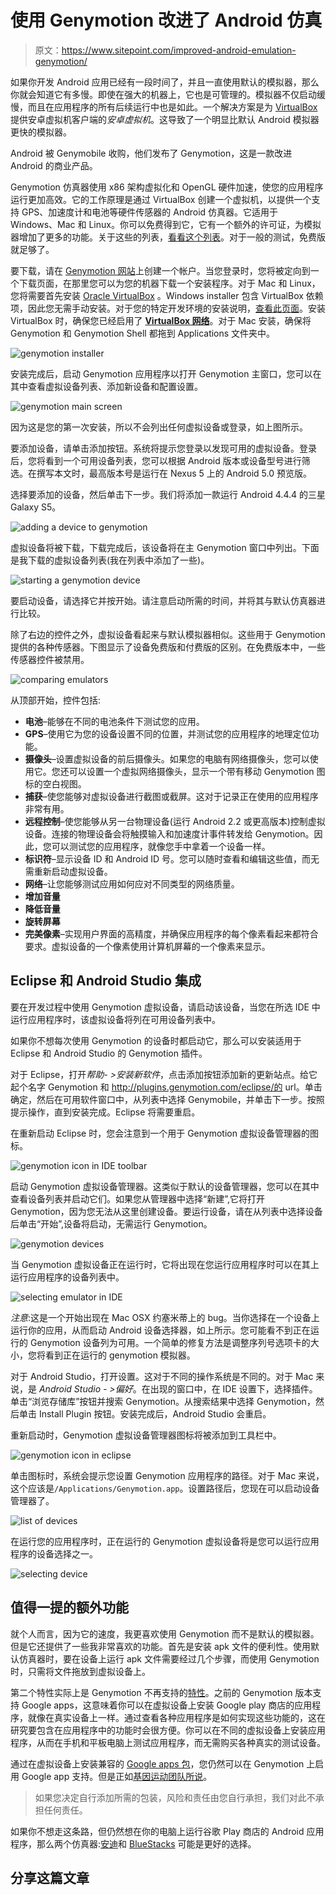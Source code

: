 # 使用 Genymotion 改进了 Android 仿真

> 原文：<https://www.sitepoint.com/improved-android-emulation-genymotion/>

如果你开发 Android 应用已经有一段时间了，并且一直使用默认的模拟器，那么你就会知道它有多慢。即使在强大的机器上，它也是可管理的。模拟器不仅启动缓慢，而且在应用程序的所有后续运行中也是如此。一个解决方案是为 [VirtualBox](https://www.virtualbox.org/) 提供安卓虚拟机客户端的*安卓虚拟机*。这导致了一个明显比默认 Android 模拟器更快的模拟器。

Android 被 Genymobile 收购，他们发布了 Genymotion，这是一款改进 Android 的商业产品。

Genymotion 仿真器使用 x86 架构虚拟化和 OpenGL 硬件加速，使您的应用程序运行更加高效。它的工作原理是通过 VirtualBox 创建一个虚拟机，以提供一个支持 GPS、加速度计和电池等硬件传感器的 Android 仿真器。它适用于 Windows、Mac 和 Linux。你可以免费得到它，它有一个额外的许可证，为模拟器增加了更多的功能。关于这些的列表，[看看这个列表](https://shop.genymotion.com/index.php?controller=order-opc)。对于一般的测试，免费版就足够了。

要下载，请在 [Genymotion 网站](http://www.genymotion.com/)上创建一个帐户。当您登录时，您将被定向到一个下载页面，在那里您可以为您的机器下载一个安装程序。对于 Mac 和 Linux，您将需要首先安装 [Oracle VirtualBox](https://www.virtualbox.org/wiki/Downloads) 。Windows installer 包含 VirtualBox 依赖项，因此您无需手动安装。对于您的特定开发环境的安装说明，[查看此页面](https://cloud.genymotion.com/page/doc/#collapse4)。安装 VirtualBox 时，确保您已经启用了 [**VirtualBox 网络**](https://cloud.genymotion.com/page/faq/#collapse-nostart)。对于 Mac 安装，确保将 Genymotion 和 Genymotion Shell 都拖到 Applications 文件夹中。

![genymotion installer](img/ca79c23146ea127ba8fb676d94799258.png)

安装完成后，启动 Genymotion 应用程序以打开 Genymotion 主窗口，您可以在其中查看虚拟设备列表、添加新设备和配置设置。

![genymotion main screen](img/5a632e51ccc0ea9da42e3e61b4dec74e.png)

因为这是您的第一次安装，所以不会列出任何虚拟设备或登录，如上图所示。

要添加设备，请单击添加按钮。系统将提示您登录以发现可用的虚拟设备。登录后，您将看到一个可用设备列表，您可以根据 Android 版本或设备型号进行筛选。在撰写本文时，最高版本号是运行在 Nexus 5 上的 Android 5.0 预览版。

选择要添加的设备，然后单击下一步。我们将添加一款运行 Android 4.4.4 的三星 Galaxy S5。

![adding a device to genymotion](img/84a3e0ee84faf203649d7c71e9f5e7b1.png)

虚拟设备将被下载，下载完成后，该设备将在主 Genymotion 窗口中列出。下面是我下载的虚拟设备列表(我在列表中添加了一些)。

![starting a genymotion device](img/7e128da85f21c426e4d05c63383febd5.png)

要启动设备，请选择它并按开始。请注意启动所需的时间，并将其与默认仿真器进行比较。

除了右边的控件之外，虚拟设备看起来与默认模拟器相似。这些用于 Genymotion 提供的各种传感器。下图显示了设备免费版和付费版的区别。在免费版本中，一些传感器控件被禁用。

![comparing emulators](img/a33f59ad5faf4281f5938c547dceb6da.png)

从顶部开始，控件包括:

*   **电池**–能够在不同的电池条件下测试您的应用。
*   **GPS**–使用它为您的设备设置不同的位置，并测试您的应用程序的地理定位功能。
*   **摄像头**–设置虚拟设备的前后摄像头。如果您的电脑有网络摄像头，您可以使用它。您还可以设置一个虚拟网络摄像头，显示一个带有移动 Genymotion 图标的空白视图。
*   **捕获**–使您能够对虚拟设备进行截图或截屏。这对于记录正在使用的应用程序非常有用。
*   **远程控制**–使您能够从另一台物理设备(运行 Android 2.2 或更高版本)控制虚拟设备。连接的物理设备会将触摸输入和加速度计事件转发给 Genymotion。因此，您可以测试您的应用程序，就像您手中拿着一个设备一样。
*   **标识符**–显示设备 ID 和 Android ID 号。您可以随时查看和编辑这些值，而无需重新启动虚拟设备。
*   **网络**–让您能够测试应用如何应对不同类型的网络质量。
*   **增加音量**
*   **降低音量**
*   **旋转屏幕**
*   **完美像素**–实现用户界面的高精度，并确保应用程序的每个像素看起来都符合要求。虚拟设备的一个像素使用计算机屏幕的一个像素来显示。

## Eclipse 和 Android Studio 集成

要在开发过程中使用 Genymotion 虚拟设备，请启动该设备，当您在所选 IDE 中运行应用程序时，该虚拟设备将列在可用设备列表中。

如果你不想每次使用 Genymotion 的设备时都启动它，那么可以安装适用于 Eclipse 和 Android Studio 的 Genymotion 插件。

对于 Eclipse，打开*帮助- >安装新软件*，点击添加按钮添加新的更新站点。给它起个名字 Genymotion 和 http://plugins.genymotion.com/eclipse/的 url。单击确定，然后在可用软件窗口中，从列表中选择 Genymobile，并单击下一步。按照提示操作，直到安装完成。Eclipse 将需要重启。

在重新启动 Eclipse 时，您会注意到一个用于 Genymotion 虚拟设备管理器的图标。

![genymotion icon in IDE toolbar](img/26f4edf82d5ce825ee4b7ae3127c3bda.png)

启动 Genymotion 虚拟设备管理器。这类似于默认的设备管理器，您可以在其中查看设备列表并启动它们。如果您从管理器中选择“新建”,它将打开 Genymotion，因为您无法从这里创建设备。要运行设备，请在从列表中选择设备后单击“开始”,设备将启动，无需运行 Genymotion。

![genymotion devices](img/9071b4d9044a73da0e9da9cac9baf301.png)

当 Genymotion 虚拟设备正在运行时，它将出现在您运行应用程序时可以在其上运行应用程序的设备列表中。

![selecting emulator in IDE](img/4243e25386e5149d301e510b2d1193a5.png)

*注意*:这是一个开始出现在 Mac OSX 约塞米蒂上的 bug。当你选择在一个设备上运行你的应用，从而启动 Android 设备选择器，如上所示。您可能看不到正在运行的 Genymotion 设备列为可用。一个简单的修复方法是调整序列号选项卡的大小，您将看到正在运行的 genymotion 模拟器。

对于 Android Studio，打开设置。这对于不同的操作系统是不同的。对于 Mac 来说，是 *Android Studio - >偏好*。在出现的窗口中，在 IDE 设置下，选择插件。单击“浏览存储库”按钮并搜索 Genymotion。从搜索结果中选择 Genymotion，然后单击 Install Plugin 按钮。安装完成后，Android Studio 会重启。

重新启动时，Genymotion 虚拟设备管理器图标将被添加到工具栏中。

![genymotion icon in eclipse](img/0be0574f6bbec783f529b079ca444ba0.png)

单击图标时，系统会提示您设置 Genymotion 应用程序的路径。对于 Mac 来说，这个应该是`/Applications/Genymotion.app`。设置路径后，您现在可以启动设备管理器了。

![list of devices](img/4f37af93e7dc1e937750d2d2328b341e.png)

在运行您的应用程序时，正在运行的 Genymotion 虚拟设备将是您可以运行应用程序的设备选择之一。

![selecting device](img/6ee471900203c5ad3c139c19936d8fdf.png)

## 值得一提的额外功能

就个人而言，因为它的速度，我更喜欢使用 Genymotion 而不是默认的模拟器。但是它还提供了一些我非常喜欢的功能。首先是安装 apk 文件的便利性。使用默认仿真器时，要在设备上运行 apk 文件需要经过几个步骤，而使用 Genymotion 时，只需将文件拖放到虚拟设备上。

第二个特性实际上是 Genymotion 不再支持的[特性](https://plus.google.com/u/0/+GenymotionEmulator/posts/jNF8Kwu5p1c)。之前的 Genymotion 版本支持 Google apps，这意味着你可以在虚拟设备上安装 Google play 商店的应用程序，就像在真实设备上一样。通过查看各种应用程序是如何实现这些功能的，这在研究要包含在应用程序中的功能时会很方便。你可以在不同的虚拟设备上安装应用程序，从而在手机和平板电脑上测试应用程序，而无需购买各种真实的测试设备。

通过在虚拟设备上安装兼容的 [Google apps 包](http://wiki.rootzwiki.com/Google_Apps#Universal_Packages_2)，您仍然可以在 Genymotion 上启用 Google app 支持。但是正如[基因运动团队所说](https://plus.google.com/u/0/+GenymotionEmulator/posts/jNF8Kwu5p1c)。

> 如果您决定自行添加所需的包装，风险和责任由您自行承担，我们对此不承担任何责任。

如果你不想走这条路，但仍然想在你的电脑上运行谷歌 Play 商店的 Android 应用程序，那么两个仿真器:[安迪](http://www.andyroid.net/)和 [BlueStacks](http://www.bluestacks.com/) 可能是更好的选择。

## 分享这篇文章